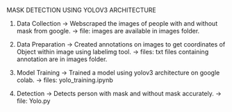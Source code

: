 MASK DETECTION USING YOLOV3 ARCHITECTURE

1) Data Collection
  -> Webscraped the images of people with and without mask from google.
  -> file: images are available in images folder.

2) Data Preparation
  -> Created annotations on images to get coordinates of Object within image using labelimg tool.
  -> files: txt files containing annotation are in images folder.
  
3) Model Training
  -> Trained a model using yolov3 architecture on google colab.
  -> files: yolo_training.ipynb
  
4) Detection
  -> Detects person with mask and without mask accurately.
  -> file: Yolo.py


